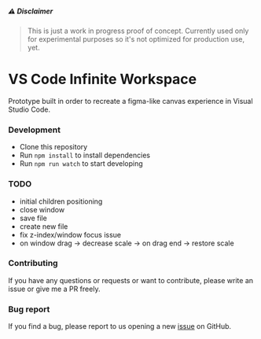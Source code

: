 ##### ⚠️ Disclaimer

> This is just a work in progress proof of concept. Currently used only for experimental purposes so it's not optimized for production use, yet.

# VS Code Infinite Workspace

Prototype built in order to recreate a figma-like canvas experience in Visual Studio Code. 

### Development

- Clone this repository
- Run `npm install` to install dependencies
- Run `npm run watch` to start developing

### TODO
- initial children positioning
- close window
- save file
- create new file
- fix z-index/window focus issue
- on window drag -> decrease scale -> on drag end -> restore scale

### Contributing
If you have any questions or requests or want to contribute, please write an issue or give me a PR freely.

### Bug report
If you find a bug, please report to us opening a new [issue](https://github.com/anas-araid/vscode-infinite-workspace/issues) on GitHub.